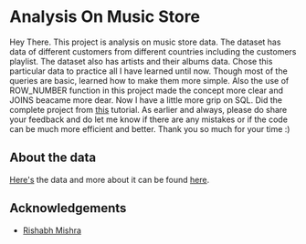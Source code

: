 
# Analysis On Music Store

Hey There. This project is analysis on music store data. The dataset has data of different customers from different countries including the customers playlist. The dataset also has artists and their albums data. Chose this particular data to practice all I have learned until now. Though most of the queries are basic, learned how to make them more simple. Also the use of ROW_NUMBER function in this project made the concept more clear and JOINS beacame more dear. Now I have a little more grip on SQL. Did the complete project from [this](https://www.youtube.com/watch?v=VFIuIjswMKM&list=WL&index=1) tutorial. As earlier and always, please do share your feedback and do let me know if there are any mistakes or if the code can be much more efficient and better. Thank you so much for your time :)


## About the data

[Here's](https://github.com/rishabhnmishra/SQL_Music_Store_Analysis/blob/main/music%20store%20data.zip) the data and more about it can be found [here](https://github.com/rishabhnmishra/SQL_Music_Store_Analysis).
## Acknowledgements

 - [Rishabh Mishra](https://www.youtube.com/@RishabhMishraOfficial)

